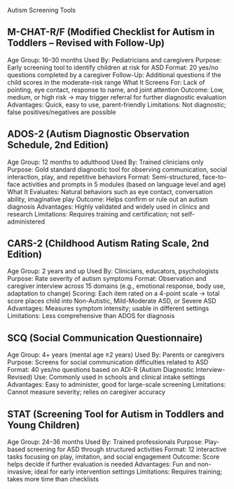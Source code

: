 Autism Screening Tools
## M-CHAT-R/F (Modified Checklist for Autism in Toddlers – Revised with Follow-Up)
Age Group: 16–30 months
Used By: Pediatricians and caregivers
Purpose: Early screening tool to identify children at risk for ASD
Format: 20 yes/no questions completed by a caregiver
Follow-Up: Additional questions if the child scores in the moderate-risk range
What It Screens For: Lack of pointing, eye contact, response to name, and joint attention
Outcome: Low, medium, or high risk → may trigger referral for further diagnostic evaluation
Advantages: Quick, easy to use, parent-friendly
Limitations: Not diagnostic; false positives/negatives are possible

## ADOS-2 (Autism Diagnostic Observation Schedule, 2nd Edition)
Age Group: 12 months to adulthood
Used By: Trained clinicians only
Purpose: Gold standard diagnostic tool for observing communication, social interaction, play, and repetitive behaviors
Format: Semi-structured, face-to-face activities and prompts in 5 modules (based on language level and age)
What It Evaluates: Natural behaviors such as eye contact, conversation ability, imaginative play
Outcome: Helps confirm or rule out an autism diagnosis
Advantages: Highly validated and widely used in clinics and research
Limitations: Requires training and certification; not self-administered

## CARS-2 (Childhood Autism Rating Scale, 2nd Edition)
Age Group: 2 years and up
Used By: Clinicians, educators, psychologists
Purpose: Rate severity of autism symptoms
Format: Observation and caregiver interview across 15 domains (e.g., emotional response, body use, adaptation to change)
Scoring: Each item rated on a 4-point scale → total score places child into Non-Autistic, Mild-Moderate ASD, or Severe ASD
Advantages: Measures symptom intensity; usable in different settings
Limitations: Less comprehensive than ADOS for diagnosis

## SCQ (Social Communication Questionnaire)
Age Group: 4+ years (mental age ≥2 years)
Used By: Parents or caregivers
Purpose: Screens for social communication difficulties related to ASD
Format: 40 yes/no questions based on ADI-R (Autism Diagnostic Interview-Revised)
Use: Commonly used in schools and clinical intake settings
Advantages: Easy to administer, good for large-scale screening
Limitations: Cannot measure severity; relies on caregiver accuracy

## STAT (Screening Tool for Autism in Toddlers and Young Children)
Age Group: 24–36 months
Used By: Trained professionals
Purpose: Play-based screening for ASD through structured activities
Format: 12 interactive tasks focusing on play, imitation, and social engagement
Outcome: Score helps decide if further evaluation is needed
Advantages: Fun and non-invasive; ideal for early intervention settings
Limitations: Requires training; takes more time than checklists

